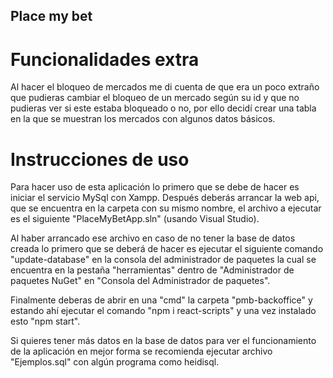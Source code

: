 ## Place my bet

# Funcionalidades extra

Al hacer el bloqueo de mercados me di cuenta de que era un poco extraño que pudieras cambiar el bloqueo de un mercado según su id y que no pudieras ver si este estaba bloqueado o no, por ello decidí crear una tabla en la que se muestran los mercados con algunos datos básicos.

# Instrucciones de uso

Para hacer uso de esta aplicación lo primero que se debe de hacer es iniciar el servicio MySql con Xampp.
Después deberás arrancar la web api, que se encuentra en la carpeta con su mismo nombre, el archivo a ejecutar es el siguiente "PlaceMyBetApp.sln" (usando Visual Studio). 

Al haber arrancado ese archivo en caso de no tener la base de datos creada lo primero que se deberá de hacer es ejecutar el siguiente comando "update-database" en la consola del administrador de paquetes la cual se encuentra en la pestaña "herramientas" dentro de "Administrador de paquetes NuGet" en "Consola del Administrador de paquetes".

Finalmente deberas de abrir en una "cmd" la carpeta "pmb-backoffice" y estando ahí ejecutar el comando "npm i react-scripts" y una vez instalado esto "npm start".

Si quieres tener más datos en la base de datos para ver el funcionamiento de la aplicación en mejor forma se recomienda ejecutar archivo "Ejemplos.sql" con algún programa como heidisql.

